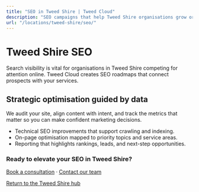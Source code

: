 ```yaml
---
title: "SEO in Tweed Shire | Tweed Cloud"
description: "SEO campaigns that help Tweed Shire organisations grow organic visibility."
url: "/locations/tweed-shire/seo/"
---
```


# Tweed Shire SEO

Search visibility is vital for organisations in Tweed Shire competing for attention online. Tweed Cloud creates SEO roadmaps that connect prospects with your services.

## Strategic optimisation guided by data

We audit your site, align content with intent, and track the metrics that matter so you can make confident marketing decisions.

- Technical SEO improvements that support crawling and indexing.
- On-page optimisation mapped to priority topics and service areas.
- Reporting that highlights rankings, leads, and next-step opportunities.

### Ready to elevate your SEO in Tweed Shire?

[Book a consultation](/consultation/) · [Contact our team](/contact/)

[Return to the Tweed Shire hub](/locations/tweed-shire/)
